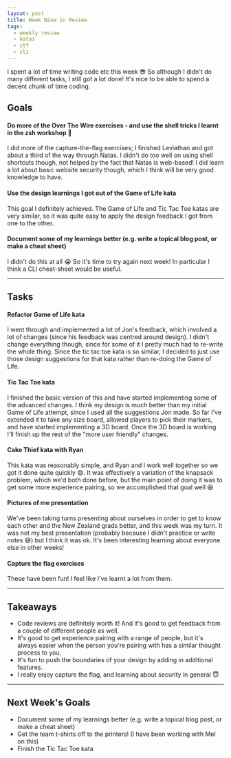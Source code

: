 ```yaml
---
layout: post
title: Week Nine in Review
tags:
  - weekly review
  - katas
  - ctf
  - cli
---
```


I spent a lot of time writing code etc this week :sunglasses: So although I didn't do many different tasks, I still got a lot done! It's nice to be able to spend a decent chunk of time coding.

## Goals

#### Do more of the Over The Wire exercises - and use the shell tricks I learnt in the zsh workshop :star2:

I did more of the capture-the-flag exercises; I finished Leviathan and got about a third of the way through Natas. I didn't do too well on using shell shortcuts though, not helped by the fact that Natas is web-based! I did learn a lot about basic website security though, which I think will be very good knowledge to have.

#### Use the design learnings I got out of the Game of Life kata

This goal I definitely achieved. The Game of Life and Tic Tac Toe katas are very similar, so it was quite easy to apply the design feedback I got from one to the other.

#### Document some of my learnings better (e.g. write a topical blog post, or make a cheat sheet)

I didn't do this at all :sob: So it's time to try again next week! In particular I think a CLI cheat-sheet would be useful.

---

## Tasks

#### Refactor Game of Life kata

I went through and implemented a lot of Jon's feedback, which involved a lot of changes (since his feedback was centred around design). I didn't change everything though, since for some of it I pretty much had to re-write the whole thing. Since the tic tac toe kata is so similar, I decided to just use those design suggestions for that kata rather than re-doing the Game of Life.

#### Tic Tac Toe kata

I finished the basic version of this and have started implementing some of the advanced changes. I think my design is much better than my initial Game of Life attempt, since I used all the suggestions Jon made. So far I've extended it to take any size board, allowed players to pick their markers, and have started implementing a 3D board. Once the 3D board is working I'll finish up the rest of the "more user friendly" changes.

#### Cake Thief kata with Ryan

This kata was reasonably simple, and Ryan and I work well together so we got it done quite quickly :smile:. It was effectively a variation of the knapsack problem, which we'd both done before, but the main point of doing it was to get some more experience pairing, so we accomplished that goal well :satisfied:

#### Pictures of me presentation

We've been taking turns presenting about ourselves in order to get to know each other and the New Zealand grads better, and this week was my turn. It was not my best presentation (probably because I didn't practice or write notes :sweat_smile:) but I think it was ok. It's been interesting learning about everyone else in other weeks!

#### Capture the flag exercises

These have been fun! I feel like I've learnt a lot from them.

---

## Takeaways

* Code reviews are definitely worth it! And it's good to get feedback from a couple of different people as well.  
* It's good to get experience pairing with a range of people, but it's always easier when the person you're pairing with has a similar thought process to you.  
* It's fun to push the boundaries of your design by adding in additional features.  
* I really enjoy capture the flag, and learning about security in general :innocent:

---

## Next Week's Goals

* Document some of my learnings better (e.g. write a topical blog post, or make a cheat sheet)
* Get the team t-shirts off to the printers! (I have been working with Mel on this)
* Finish the Tic Tac Toe kata
